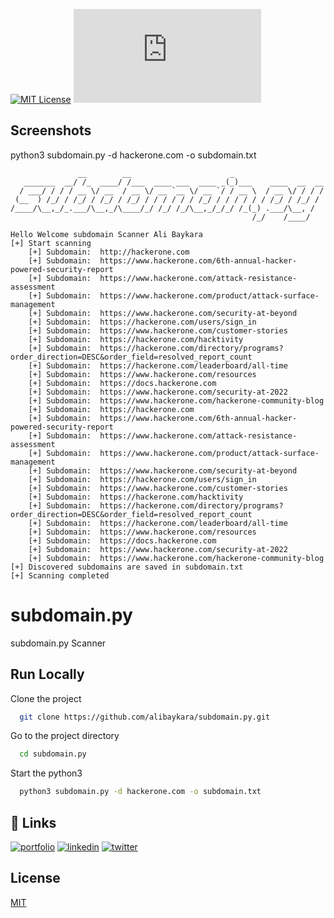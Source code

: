[![MIT License](https://img.shields.io/badge/License-MIT-green.svg)](https://choosealicense.com/licenses/mit/) 
![GitHub watchers](https://img.shields.io/github/watchers/alibaykara/favicon.py?style=social)


## Screenshots

python3 subdomain.py -d hackerone.com -o subdomain.txt

```console
               __        __                      _                    
   _______  __/ /_  ____/ /___  ____ ___  ____ _(_)___    ____  __  __
  / ___/ / / / __ \/ __  / __ \/ __ `__ \/ __ `/ / __ \  / __ \/ / / /
 (__  ) /_/ / /_/ / /_/ / /_/ / / / / / / /_/ / / / / / / /_/ / /_/ / 
/____/\__,_/_.___/\__,_/\____/_/ /_/ /_/\__,_/_/_/ /_(_) .___/\__, /  
                                                      /_/    /____/   

Hello Welcome subdomain Scanner Ali Baykara
[+] Start scanning
    [+] Subdomain:  http://hackerone.com
    [+] Subdomain:  https://www.hackerone.com/6th-annual-hacker-powered-security-report
    [+] Subdomain:  https://www.hackerone.com/attack-resistance-assessment
    [+] Subdomain:  https://www.hackerone.com/product/attack-surface-management
    [+] Subdomain:  https://www.hackerone.com/security-at-beyond
    [+] Subdomain:  https://hackerone.com/users/sign_in
    [+] Subdomain:  https://www.hackerone.com/customer-stories
    [+] Subdomain:  https://hackerone.com/hacktivity
    [+] Subdomain:  https://hackerone.com/directory/programs?order_direction=DESC&order_field=resolved_report_count
    [+] Subdomain:  https://hackerone.com/leaderboard/all-time
    [+] Subdomain:  https://www.hackerone.com/resources
    [+] Subdomain:  https://docs.hackerone.com
    [+] Subdomain:  https://www.hackerone.com/security-at-2022
    [+] Subdomain:  https://www.hackerone.com/hackerone-community-blog
    [+] Subdomain:  https://hackerone.com
    [+] Subdomain:  https://www.hackerone.com/6th-annual-hacker-powered-security-report
    [+] Subdomain:  https://www.hackerone.com/attack-resistance-assessment
    [+] Subdomain:  https://www.hackerone.com/product/attack-surface-management
    [+] Subdomain:  https://www.hackerone.com/security-at-beyond
    [+] Subdomain:  https://hackerone.com/users/sign_in
    [+] Subdomain:  https://www.hackerone.com/customer-stories
    [+] Subdomain:  https://hackerone.com/hacktivity
    [+] Subdomain:  https://hackerone.com/directory/programs?order_direction=DESC&order_field=resolved_report_count
    [+] Subdomain:  https://hackerone.com/leaderboard/all-time
    [+] Subdomain:  https://www.hackerone.com/resources
    [+] Subdomain:  https://docs.hackerone.com
    [+] Subdomain:  https://www.hackerone.com/security-at-2022
    [+] Subdomain:  https://www.hackerone.com/hackerone-community-blog
[+] Discovered subdomains are saved in subdomain.txt
[+] Scanning completed
```


# subdomain.py

subdomain.py Scanner


## Run Locally

Clone the project

```bash
  git clone https://github.com/alibaykara/subdomain.py.git
```

Go to the project directory

```bash
  cd subdomain.py
```

Start the python3

```bash
  python3 subdomain.py -d hackerone.com -o subdomain.txt
```


## 🔗 Links
[![portfolio](https://img.shields.io/badge/my_portfolio-000?style=for-the-badge&logo=ko-fi&logoColor=white)](https://www.alibaykara.com/)
[![linkedin](https://img.shields.io/badge/linkedin-0A66C2?style=for-the-badge&logo=linkedin&logoColor=white)](https://www.linkedin.com/in/alibaykara/)
[![twitter](https://img.shields.io/badge/twitter-1DA1F2?style=for-the-badge&logo=twitter&logoColor=white)](https://twitter.com/sudoalibaykara)
## License

[MIT](https://choosealicense.com/licenses/mit/)
